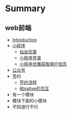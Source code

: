 # Summary

## web前端
* [Introduction](README.md)
* [小程序](小程序/小程序.md)
    * [灿谷优客](小程序/can-gu-you-ke.md)
    * [小程序登录](小程序/xiao-cheng-xu-deng-lu.md)
    * [小程序优雅获取用户信息](小程序/xiao-cheng-xu-you-ya-huo-qu-yong-hu-xin-xi.md)
* [公众号](公众号/README.md)
* 签约
    * [签约流程](签约/签约流程.md)
    * [和native的交互](签约/和native的交互.md)
* 有一个模块
* 模块下面的小模块
* 不知道行不行

